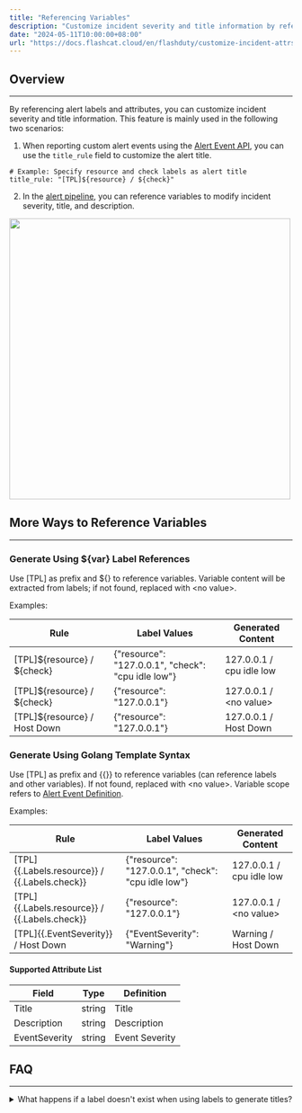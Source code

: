 ```yaml
---
title: "Referencing Variables"
description: "Customize incident severity and title information by referencing alert labels and attributes"
date: "2024-05-11T10:00:00+08:00"
url: "https://docs.flashcat.cloud/en/flashduty/customize-incident-attrs"
---
```


## Overview
---

By referencing alert labels and attributes, you can customize incident severity and title information. This feature is mainly used in the following two scenarios:

1. When reporting custom alert events using the [Alert Event API](https://developer.flashcat.cloud/en/flashduty/event-api/alert-event?nav=01JCQ7A4N4WRWNXW8EWEHXCMF5), you can use the `title_rule` field to customize the alert title.

```
# Example: Specify resource and check labels as alert title
title_rule: "[TPL]${resource} / ${check}"
```

2. In the [alert pipeline](https://docs.flashcat.cloud/en/flashduty/alert-pipelines?nav=01JCQ7A4N4WRWNXW8EWEHXCMF5), you can reference variables to modify incident severity, title, and description.

<img src="https://download.flashcat.cloud/flashduty/doc/zh/fd/bianliang-1.png"  width=500 />


## More Ways to Reference Variables
---

### Generate Using \${var} Label References

Use [TPL] as prefix and \${} to reference variables. Variable content will be extracted from labels; if not found, replaced with \<no value\>.

Examples:

| Rule | Label Values | Generated Content |
| --- | ---| ---- |
|[TPL]\${resource} / \${check}| {"resource": "127.0.0.1", "check": "cpu idle low"} | 127.0.0.1 / cpu idle low |
|[TPL]\${resource} / \${check} | {"resource": "127.0.0.1"} | 127.0.0.1 / \<no value\> |
|[TPL]\${resource} / Host Down | {"resource": "127.0.0.1"} | 127.0.0.1 / Host Down |


### Generate Using Golang Template Syntax

Use [TPL] as prefix and {{}} to reference variables (can reference labels and other variables). If not found, replaced with \<no value\>. Variable scope refers to [Alert Event Definition](#AlertEvent).

Examples:

| Rule | Label Values | Generated Content |
| --- | ---| ---- |
|[TPL]{{.Labels.resource}} / {{.Labels.check}}| {"resource": "127.0.0.1", "check": "cpu idle low"} | 127.0.0.1 / cpu idle low |
|[TPL]{{.Labels.resource}} / {{.Labels.check}} | {"resource": "127.0.0.1"} | 127.0.0.1 / \<no value\> |
|[TPL]{{.EventSeverity}} / Host Down | {"EventSeverity": "Warning"} | Warning / Host Down |

#### Supported Attribute List

| Field | Type | Definition |
| --- | ---| ---- |
|  Title   |   string  |   Title  |
|  Description  |  string   |  Description   |
|  EventSeverity  |  string   |  Event Severity  |


## FAQ
---

<details>
  <summary>What happens if a label doesn't exist when using labels to generate titles?</summary>
  
  It depends on which variable retrieval method you use. The title might retain the original variable information or use \<no value\> as a replacement.
  
  Even if variables cannot be retrieved, it won't affect alert generation. You can debug with confidence.
</details>